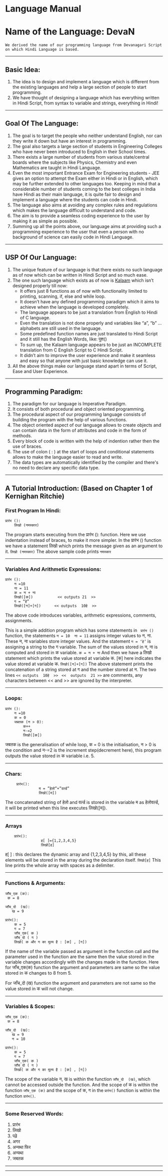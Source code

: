 # Language Manual
# Name of the Language: DevaN
    We derived the name of our programming language from Devanagari Script on which Hindi Language is based.
----------------------------------------------------------------------------

## Basic Idea:
1. The idea is to design and implement a language which is different from the existing languages and help a large section of people to start programming.
2. We have thought of designing a language which has everything written in Hindi Script, from syntax to variable and strings, everything in Hindi!
----------------------------------------------------------------------------

## Goal Of The Language:
1. The goal is to target the people who neither understand English, nor can they write it down but have an interest in programming.
2. The goal also targets a large section of students in Engineering Colleges who have never been introduced to English in their School times. 
3. There exists a large number of students from various state/central boards where the subjects like Physics, Chemistry and even Mathematics are taught in Hindi Language.
4. Even the most important Entrance Exam for Engineering students - JEE gives an option to attempt the Exam either in Hindi or in English, which may be further extended to other languages too.
    Keeping in mind that a considerable number of students coming to the best colleges in India have Hindi as their main language, it is quite fair to design and implement a language where the students can code in Hindi.
5. The language also aims at avoiding any complex rules and regulations which makes the language difficult to understand and code.
6. The aim is to provide a seamless coding experience to the user by making it as simple as possible.
7. Summing up all the points above, our language aims at providing such a programming experience to the user that even a person with no background of science can easily code in Hindi Language. 
----------------------------------------------------------------------------

## USP Of Our Language:
1. The unique feature of our language is that there exists no such language as of now which can be written in Hindi Script and so much ease.
2. The one such language which exists as of now is [Kalaam](https://www.kalaam.io) which isn’t designed properly till now:
    * It offers just 8 functions as of now with functionality limited to printing, scanning, if, else and while loop.
    * It doesn’t have any defined programming paradigm which it aims to achieve when the language is developed completely.
    * The language appears to be just a translation from English to Hindi of C language.
    * Even the translation is not done properly and variables like “a”, “b” … alphabets are still used in the language.
    * Some predefined function names are just translated to Hindi Script and it still has the English Words, like: पुश()
    * To sum up, the Kalaam language appears to be just an INCOMPLETE translation from C English Script to C Hindi Script.
    * It didn’t aim to improve the user experience and make it seamless and easy so that anyone with just basic knowledge can use it.
3. All the above things make our language stand apart in terms of Script, Ease and User Experience.
----------------------------------------------------------------------------

## Programming Paradigm:
1. The paradigm for our language is Imperative Paradigm.
2. It consists of both procedural and object oriented programming.
3. The procedural aspect of our programming language consists of building the program with the help of various functions.
4. The object oriented aspect of our language allows to create objects and can contain data in the form of attributes and code in the form of methods.
5. Every block of code is written with the help of indention rather then the use of braces.
6. The use of colon ( : ) at the start of loops and conditional statements allows to make the language easier to read and write.
7. The data types are automatically identified by the compiler and there's no need to declare any specific data type.
----------------------------------------------------------------------------

## A Tutorial Introduction: (Based on Chapter 1 of Kernighan Ritchie)

### First Program In Hindi:
    
    प्रारंभ ():
        लिखो (नमस्कार)
    
The program starts executing from the प्रारंभ (): function. Here we use indentation instead of braces, to make it more simpler. In the प्रारंभ ()  function we have a statement लिखो  which prints the message given as an argument to it. 
``लिखो (नमस्कार)``
The above sample code prints  `नमस्कार`
_________________________________

### Variables And Arithmetic Expressions:

    प्रारंभ ():
        न =10 
        ना = 11
        क = न + ना
        लिखो([क])           << outputs 21  >>
        ग = “हे”
        लिखो([न]+[ग])      << outputs  10हे  >>

The above code introduces variables, arithmetic expressions, comments, assignments.

This is a simple addition program which has some statements in ` प्रारंभ ()` function, the statements
`न = 10 
 ना = 11`
assigns integer values to न, ना. These  न, ना variables store integer values. And the statement   `ग = ‘हे’` is assigning a string to the ग variable. The sum of the values stored in न, ना is computed and stored in क variable.
        ``क = न + ना``
And then we have a लिखो statement which prints the value stored at variable क. [क] here indicates the value stored at variable क.
        ``लिखो([न]+[ग])``
The above statement prints the concatenation of a string stored at ग  and the number stored at न. The two lines
        ``<< outputs  10हे  >> ``
        ``<<  outputs  21 >>``
are comments, any characters between << and >> are ignored by the interpreter.
_________________________________

### Loops:
    प्रारंभ ():
        न =10 
        क = 0 
        जबतक (न > 0):
            क++
            न-=2
            लिखो([क])
            
जबतक is the generalisation of while loop, क = 0 is the initialisation, न > 0 is the condition and न-=2 is the increment step(decrement here), this program outputs the value stored in क variable i.e. 5.
_________________________________

### Chars:
         प्रारंभ():
                   म = ”हेलो”+”वर्ल्ड”
                   लिखो([म])
                   
The concatenated string of  हेलो and वर्ल्ड  is stored in the variable म as हेलोवर्ल्ड, it will be printed when this line executes लिखो([म]).
_________________________________

### Arrays
        प्रारंभ():
                    ह[ ]={1,2,3,4,5}
                    लिखो[ह]
                    
ह[ ] : this declares the dynamic array and {1,2,3,4,5} by this, all these elements will be stored in the array during the declaration itself. 
``लिखो[ह]`` 
This line prints the whole array with spaces as a delimiter.
_________________________________

### Functions & Arguments:

    जाँच_एक (क):                                                                                              
     क = 8

    जाँच_दो  (ख):                                                                                        
       ख = 9

    प्रारंभ():
        क = 5
        ग = 7
        जाँच_एक( क )
        जाँच_दो ( ग )
        लिखो( क और ग का मूल्य है : [क] , [ग])     
                   
If the name of the variable passed as argument in the function call and the parameter used in the function are the same then the value stored in the variable changes accordingly with the changes made in the function. Here for जाँच_एक(क) function the argument and parameters are same so the value stored in  क changes to 8 from 5. 

For जाँच_दो  (ख) function the argument and parameters are not same so the value stored in  क will not change.
_________________________________

### Variables & Scopes:
    
    जाँच_एक (क):                                                                                              
     क = 8

    जाँच_दो  (ख):                                                                                        
       ख = 9
       न = 10 

    प्रारंभ():
        क = 5
        ग = 7
        जाँच_एक( क )
        जाँच_दो ( ग )
        लिखो( क और ग का मूल्य है : [क] , [ग])     

The scope of the variable न, ख is within the function ``जाँच_दो  (ख)``, which cannot be accessed outside  the function. And the scope of क is within the function ``जाँच_एक (क)`` and the scope of क, ग in the ``प्रारंभ()`` function is within the function ``प्रारंभ()``.
_________________________________

### Some Reserved Words:
1. प्रारंभ  
2. लिखो 
3. पढ़े
4. अगर
5. अन्यथा फिर
6. अन्यथा
7. जबतक
_________________________________
--------------------------------------------------------------------------------------
